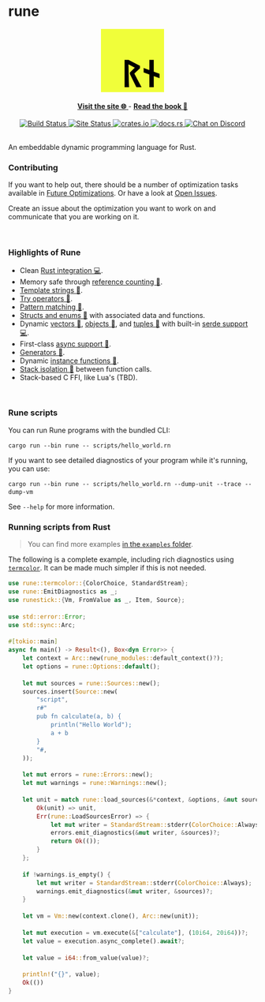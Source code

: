 # rune

<div align="center">
    <img alt="Rune Logo" src="https://raw.githubusercontent.com/rune-rs/rune/master/assets/icon.png" />
</div>

<br>

<div align="center">
<a href="https://rune-rs.github.io">
    <b>Visit the site 🌐</b>
</a>
-
<a href="https://rune-rs.github.io/book/">
    <b>Read the book 📖</b>
</a>
</div>

<br>

<div align="center">
<a href="https://github.com/rune-rs/rune/actions">
    <img alt="Build Status" src="https://github.com/rune-rs/rune/workflows/Build/badge.svg">
</a>

<a href="https://github.com/rune-rs/rune/actions">
    <img alt="Site Status" src="https://github.com/rune-rs/rune/workflows/Site/badge.svg">
</a>

<a href="https://crates.io/crates/rune">
    <img alt="crates.io" src="https://img.shields.io/crates/v/rune.svg">
</a>

<a href="https://docs.rs/rune">
    <img alt="docs.rs" src="https://docs.rs/rune/badge.svg">
</a>

<a href="https://discord.gg/v5AeNkT">
    <img alt="Chat on Discord" src="https://img.shields.io/discord/558644981137670144.svg?logo=discord&style=flat-square">
</a>
</div>

<br>

An embeddable dynamic programming language for Rust.

### Contributing

If you want to help out, there should be a number of optimization tasks
available in [Future Optimizations][future-optimizations]. Or have a look at
[Open Issues].

Create an issue about the optimization you want to work on and communicate that
you are working on it.

<br>

### Highlights of Rune

* Clean [Rust integration 💻][support-rust-integration].
* Memory safe through [reference counting 📖][support-reference-counted].
* [Template strings 📖][support-templates].
* [Try operators 📖][support-try].
* [Pattern matching 📖][support-patterns].
* [Structs and enums 📖][support-structs] with associated data and functions.
* Dynamic [vectors 📖][support-dynamic-vectors], [objects 📖][support-anon-objects], and [tuples 📖][support-anon-tuples] with built-in [serde support 💻][support-serde].
* First-class [async support 📖][support-async].
* [Generators 📖][support-generators].
* Dynamic [instance functions 📖][support-instance-functions].
* [Stack isolation 📖][support-stack-isolation] between function calls.
* Stack-based C FFI, like Lua's (TBD).

<br>

### Rune scripts

You can run Rune programs with the bundled CLI:

```
cargo run --bin rune -- scripts/hello_world.rn
```

If you want to see detailed diagnostics of your program while it's running,
you can use:

```
cargo run --bin rune -- scripts/hello_world.rn --dump-unit --trace --dump-vm
```

See `--help` for more information.

### Running scripts from Rust

> You can find more examples [in the `examples` folder].

The following is a complete example, including rich diagnostics using
[`termcolor`]. It can be made much simpler if this is not needed.

[`termcolor`]: https://docs.rs/termcolor

```rust
use rune::termcolor::{ColorChoice, StandardStream};
use rune::EmitDiagnostics as _;
use runestick::{Vm, FromValue as _, Item, Source};

use std::error::Error;
use std::sync::Arc;

#[tokio::main]
async fn main() -> Result<(), Box<dyn Error>> {
    let context = Arc::new(rune_modules::default_context()?);
    let options = rune::Options::default();

    let mut sources = rune::Sources::new();
    sources.insert(Source::new(
        "script",
        r#"
        pub fn calculate(a, b) {
            println("Hello World");
            a + b
        }
        "#,
    ));

    let mut errors = rune::Errors::new();
    let mut warnings = rune::Warnings::new();

    let unit = match rune::load_sources(&*context, &options, &mut sources, &mut errors, &mut warnings) {
        Ok(unit) => unit,
        Err(rune::LoadSourcesError) => {
            let mut writer = StandardStream::stderr(ColorChoice::Always);
            errors.emit_diagnostics(&mut writer, &sources)?;
            return Ok(());
        }
    };

    if !warnings.is_empty() {
        let mut writer = StandardStream::stderr(ColorChoice::Always);
        warnings.emit_diagnostics(&mut writer, &sources)?;
    }

    let vm = Vm::new(context.clone(), Arc::new(unit));

    let mut execution = vm.execute(&["calculate"], (10i64, 20i64))?;
    let value = execution.async_complete().await?;

    let value = i64::from_value(value)?;

    println!("{}", value);
    Ok(())
}
```

[in the `examples` folder]: https://github.com/rune-rs/rune/tree/master/crates/rune/examples
[future-optimizations]: https://github.com/rune-rs/rune/blob/master/FUTURE_OPTIMIZATIONS.md
[Open Issues]: https://github.com/rune-rs/rune/issues
[support-rust-integration]: https://github.com/rune-rs/rune/tree/master/crates/rune-modules
[support-reference-counted]: https://rune-rs.github.io/book/variables.html
[support-templates]: https://rune-rs.github.io/book/template_strings.html
[support-try]: https://rune-rs.github.io/book/try_operator.html
[support-patterns]: https://rune-rs.github.io/book/pattern_matching.html
[support-structs]: https://rune-rs.github.io/book/structs.html
[support-async]: https://rune-rs.github.io/book/async.html
[support-generators]: https://rune-rs.github.io/book/generators.html
[support-instance-functions]: https://rune-rs.github.io/book/instance_functions.html
[support-stack-isolation]: https://rune-rs.github.io/book/call_frames.html
[support-dynamic-vectors]: https://rune-rs.github.io/book/vectors.html
[support-anon-objects]: https://rune-rs.github.io/book/objects.html
[support-anon-tuples]: https://rune-rs.github.io/book/tuples.html
[support-serde]: https://github.com/rune-rs/rune/blob/master/crates/rune-modules/src/json.rs
